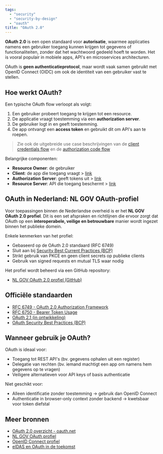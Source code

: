 ```yaml
---
tags:
  - "security"
  - "security-by-design"
  - "oauth"
title: "OAuth 2.0"
---
```


**OAuth 2.0** is een open standaard voor **autorisatie**, waarmee applicaties namens een gebruiker toegang kunnen krijgen tot gegevens of functionaliteiten, zonder dat het wachtwoord gedeeld hoeft te worden. Het is vooral populair in mobiele apps, API's en microservices architecturen.

OAuth is **geen authenticatieprotocol**, maar wordt vaak samen gebruikt met OpenID Connect (OIDC) om ook de identiteit van een gebruiker vast te stellen.

## Hoe werkt OAuth?

Een typische OAuth flow verloopt als volgt:

1. Een gebruiker probeert toegang te krijgen tot een resource.
2. De applicatie vraagt toestemming via een **authorization server**.
3. De gebruiker logt in en geeft toestemming.
4. De app ontvangt een **access token** en gebruikt dit om API's aan te roepen.

> Zie ook de uitgebreide use case beschrijvingen van de [client credentials flow](https://gitdocumentatie.logius.nl/publicatie/api/oauth/#use-case-client-credentials-flow) en de [authorization code flow](https://gitdocumentatie.logius.nl/publicatie/api/oauth/#use-case-authorization-code-flow)

Belangrijke componenten:

- **Resource Owner**: de gebruiker
- **Client**: de app die toegang vraagt > [link](https://gitdocumentatie.logius.nl/publicatie/api/oauth/#client)
- **Authorization Server**: geeft tokens uit > [link](https://gitdocumentatie.logius.nl/publicatie/api/oauth/#authorization-server)
- **Resource Server**: API die toegang beschermt > [link](https://gitdocumentatie.logius.nl/publicatie/api/oauth/#resource-server)

## OAuth in Nederland: NL GOV OAuth-profiel

Voor toepassingen binnen de Nederlandse overheid is er het **NL GOV OAuth 2.0 profiel**. Dit is een set afspraken en richtlijnen die ervoor zorgt dat OAuth op een **interoperabele, veilige en betrouwbare** manier wordt ingezet binnen het publieke domein.

Enkele kenmerken van het profiel:

- Gebaseerd op de OAuth 2.0 standaard (RFC 6749)
- Sluit aan bij [Security Best Current Practices (BCP)](https://datatracker.ietf.org/doc/html/draft-ietf-oauth-security-topics)
- Strikt gebruik van PKCE en geen client secrets op publieke clients
- Gebruik van signed requests en mutual TLS waar nodig

Het profiel wordt beheerd via een GitHub repository:

- [NL GOV OAuth 2.0 profiel (GitHub)](https://github.com/Logius-standaarden/OAuth-NL-profiel)

## Officiële standaarden

- [RFC 6749 - OAuth 2.0 Authorization Framework](https://datatracker.ietf.org/doc/html/rfc6749)
- [RFC 6750 - Bearer Token Usage](https://datatracker.ietf.org/doc/html/rfc6750)
- [OAuth 2.1 (in ontwikkeling)](https://oauth.net/2.1/)
- [OAuth Security Best Practices (BCP)](https://datatracker.ietf.org/doc/html/draft-ietf-oauth-security-topics)

## Wanneer gebruik je OAuth?

OAuth is ideaal voor:

- Toegang tot REST API's (bv. gegevens ophalen uit een register)
- Delegatie van rechten (bv. iemand machtigt een app om namens hem gegevens op te vragen)
- Veiligere alternatieven voor API keys of basis authenticatie

Niet geschikt voor:

- Alleen identificatie zonder toestemming → gebruik dan OpenID Connect
- Authenticatie in browser-only context zonder backend → kwetsbaar voor token diefstal

## Meer bronnen

- [OAuth 2.0 overzicht - oauth.net](https://oauth.net/2/)
- [NL GOV OAuth profiel](https://gitdocumentatie.logius.nl/publicatie/api/oauth/)
- [OpenID Connect profiel](https://gitdocumentatie.logius.nl/publicatie/api/oidc/)
- [eIDAS en OAuth in de toekomst](https://digital-strategy.ec.europa.eu/en/policies/eidas-regulation)
